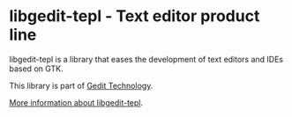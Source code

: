 libgedit-tepl - Text editor product line
========================================

libgedit-tepl is a library that eases the development of text editors and IDEs
based on GTK.

This library is part of [Gedit Technology](https://gedit-technology.github.io/).

[More information about libgedit-tepl](docs/more-information.md).
